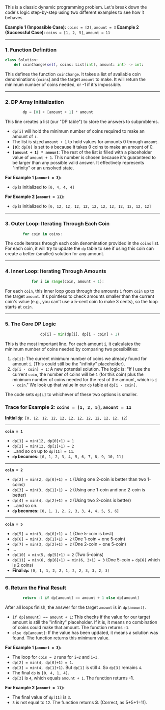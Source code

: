This is a classic dynamic programming problem. Let's break down the code's logic step-by-step using two different examples to see how it behaves.

**Example 1 (Impossible Case):** `coins = [2]`, `amount = 3`
**Example 2 (Successful Case):** `coins = [1, 2, 5]`, `amount = 11`

***

### **1. Function Definition**

```python
class Solution:
    def coinChange(self, coins: List[int], amount: int) -> int:
```

This defines the function `coinChange`. It takes a list of available coin denominations (`coins`) and the target `amount` to make. It will return the minimum number of coins needed, or -1 if it's impossible.

***

### **2. DP Array Initialization**

```python
        dp = [0] + [amount + 1] * amount
```

This line creates a list (our "DP table") to store the answers to subproblems.
* `dp[i]` will hold the minimum number of coins required to make an amount of `i`.
* The list is sized `amount + 1` to hold values for amounts 0 through `amount`.
* **`[0]`**: `dp[0]` is set to `0` because it takes 0 coins to make an amount of 0.
* **`[amount + 1] * amount`**: The rest of the list is filled with a placeholder value of `amount + 1`. This number is chosen because it's guaranteed to be larger than any possible valid answer. It effectively represents "infinity" or an unsolved state.

**For Example 1 (`amount = 3`):**
* `dp` is initialized to `[0, 4, 4, 4]`

**For Example 2 (`amount = 11`):**
* `dp` is initialized to `[0, 12, 12, 12, 12, 12, 12, 12, 12, 12, 12, 12]`

***

### **3. Outer Loop: Iterating Through Each Coin**

```python
        for coin in coins:
```

The code iterates through each coin denomination provided in the `coins` list. For each coin, it will try to update the `dp` table to see if using this coin can create a better (smaller) solution for any amount.

***

### **4. Inner Loop: Iterating Through Amounts**

```python
            for i in range(coin, amount + 1):
```

For each `coin`, this inner loop goes through the amounts `i` from `coin` up to the target `amount`. It's pointless to check amounts smaller than the current coin's value (e.g., you can't use a 5-cent coin to make 3 cents), so the loop starts at `coin`.

***

### **5. The Core DP Logic**

```python
                dp[i] = min(dp[i], dp[i - coin] + 1)
```

This is the most important line. For each amount `i`, it calculates the minimum number of coins needed by comparing two possibilities:

1.  `dp[i]`: The current minimum number of coins we already found for amount `i`. (This could still be the "infinity" placeholder).
2.  `dp[i - coin] + 1`: A new potential solution. The logic is: "If I use the current `coin`, the number of coins will be `1` (for this coin) plus the minimum number of coins needed for the rest of the amount, which is `i - coin`." We look up that value in our `dp` table at `dp[i - coin]`.

The code sets `dp[i]` to whichever of these two options is smaller.

### **Trace for Example 2: `coins = [1, 2, 5]`, `amount = 11`**

**Initial `dp`:** `[0, 12, 12, 12, 12, 12, 12, 12, 12, 12, 12, 12]`

---
**`coin = 1`**
* `dp[1] = min(12, dp[0]+1) = 1`
* `dp[2] = min(12, dp[1]+1) = 2`
* ...and so on up to `dp[11] = 11`.
* **`dp` becomes:** `[0, 1, 2, 3, 4, 5, 6, 7, 8, 9, 10, 11]`

---
**`coin = 2`**
* `dp[2] = min(2, dp[0]+1) = 1` (Using one 2-coin is better than two 1-coins)
* `dp[3] = min(3, dp[1]+1) = 2` (Using one 1-coin and one 2-coin is better)
* `dp[4] = min(4, dp[2]+1) = 2` (Using two 2-coins is better)
* ...and so on.
* **`dp` becomes:** `[0, 1, 1, 2, 2, 3, 3, 4, 4, 5, 5, 6]`

---
**`coin = 5`**
* `dp[5] = min(3, dp[0]+1) = 1` (One 5-coin is best)
* `dp[6] = min(3, dp[1]+1) = 2` (One 1-coin + one 5-coin)
* `dp[7] = min(3, dp[2]+1) = 2` (One 2-coin + one 5-coin)
* ...
* `dp[10] = min(5, dp[5]+1) = 2` (Two 5-coins)
* `dp[11] = min(6, dp[6]+1) = min(6, 2+1) = 3` (One 5-coin + `dp[6]` which is 2 coins)
* **Final `dp`:** `[0, 1, 1, 2, 2, 1, 2, 2, 3, 3, 2, 3]`

***

### **6. Return the Final Result**

```python
        return -1 if dp[amount] == amount + 1 else dp[amount]
```

After all loops finish, the answer for the target `amount` is in `dp[amount]`.
* `if dp[amount] == amount + 1`: This checks if the value for our target amount is still the "infinity" placeholder. If it is, it means no combination of coins could make that amount. The function returns `-1`.
* `else dp[amount]`: If the value has been updated, it means a solution was found. The function returns this minimum value.

**For Example 1 (`amount = 3`):**
* The loop for `coin = 2` runs for `i=2` and `i=3`.
* `dp[2] = min(4, dp[0]+1) = 1`.
* `dp[3] = min(4, dp[1]+1)`. But `dp[1]` is still `4`. So `dp[3]` remains `4`.
* The final `dp` is `[0, 4, 1, 4]`.
* `dp[3]` is `4`, which equals `amount + 1`. The function returns **-1**.

**For Example 2 (`amount = 11`):**
* The final value of `dp[11]` is `3`.
* `3` is not equal to `12`. The function returns **3**. (Correct, as 5+5+1=11).